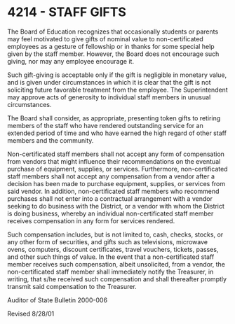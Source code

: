 4214 - STAFF GIFTS
==================

The Board of Education recognizes that occasionally students or parents
may feel motivated to give gifts of nominal value to non-certificated
employees as a gesture of fellowship or in thanks for some special help
given by the staff member. However, the Board does not encourage such
giving, nor may any employee encourage it.

Such gift-giving is acceptable only if the gift is negligible in
monetary value, and is given under circumstances in which it is clear
that the gift is not soliciting future favorable treatment from the
employee. The Superintendent may approve acts of generosity to
individual staff members in unusual circumstances.

The Board shall consider, as appropriate, presenting token gifts to
retiring members of the staff who have rendered outstanding service for
an extended period of time and who have earned the high regard of other
staff members and the community.

Non-certificated staff members shall not accept any form of compensation
from vendors that might influence their recommendations on the eventual
purchase of equipment, supplies, or services. Furthermore,
non-certificated staff members shall not accept any compensation from a
vendor after a decision has been made to purchase equipment, supplies,
or services from said vendor. In addition, non-certificated staff
members who recommend purchases shall not enter into a contractual
arrangement with a vendor seeking to do business with the District, or a
vendor with whom the District is doing business, whereby an individual
non-certificated staff member receives compensation in any form for
services rendered.

Such compensation includes, but is not limited to, cash, checks, stocks,
or any other form of securities, and gifts such as televisions,
microwave ovens, computers, discount certificates, travel vouchers,
tickets, passes, and other such things of value. In the event that a
non-certificated staff member receives such compensation, albeit
unsolicited, from a vendor, the non-certificated staff member shall
immediately notify the Treasurer, in writing, that s/he received such
compensation and shall thereafter promptly transmit said compensation to
the Treasurer.

Auditor of State Bulletin 2000-006

Revised 8/28/01

